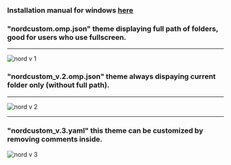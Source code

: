 ### Installation manual for windows [here](https://ohmyposh.dev/docs/installation/windows)


### "nordcustom.omp.json" theme displaying full path of folders, good for users who use fullscreen.

___

![nord v 1](https://github.com/AntonRyadovoy/pwsh_profile/assets/131811768/cce0d2eb-77dd-4102-97a9-1260c72a5e11)

### "nordcustom_v.2.omp.json" theme always dispaying current folder only (without full path).

___

![nord v 2](https://github.com/AntonRyadovoy/pwsh_profile/assets/131811768/1f28e47f-a7a6-4a42-ba8e-ff9ade3eb4d5)

---

### "nordcustom_v.3.yaml" this theme can be customized by removing comments inside.

![nord v 3](https://github.com/AntonRyadovoy/pwsh_profile/assets/131811768/a26b847d-11ea-4c57-8972-51db06f3b6ea)
